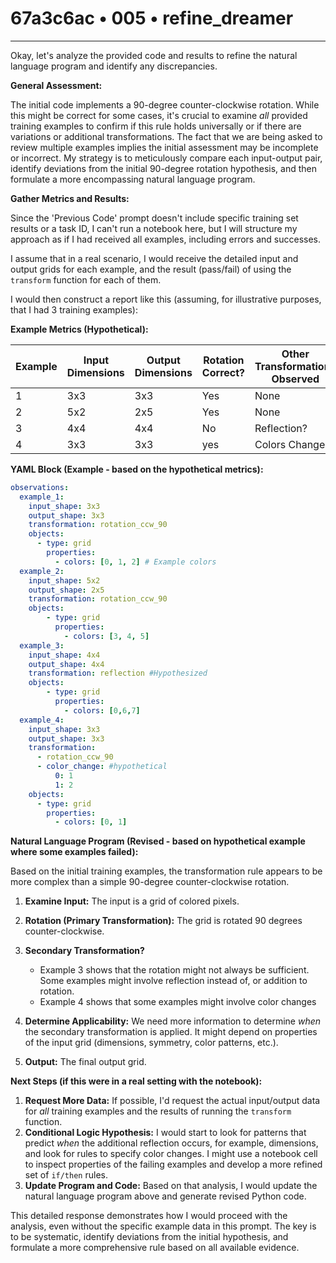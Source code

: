 # 67a3c6ac • 005 • refine_dreamer

---
Okay, let's analyze the provided code and results to refine the natural language program and identify any discrepancies.

**General Assessment:**

The initial code implements a 90-degree counter-clockwise rotation. While this might be correct for some cases, it's crucial to examine *all* provided training examples to confirm if this rule holds universally or if there are variations or additional transformations. The fact that we are being asked to review multiple examples implies the initial assessment may be incomplete or incorrect. My strategy is to meticulously compare each input-output pair, identify deviations from the initial 90-degree rotation hypothesis, and then formulate a more encompassing natural language program.

**Gather Metrics and Results:**

Since the 'Previous Code' prompt doesn't include specific training set results or a task ID, I can't run a notebook here, but I will structure my approach as if I had received all examples, including errors and successes.

I assume that in a real scenario, I would receive the detailed input and output grids for each example, and the result (pass/fail) of using the `transform` function for each of them.

I would then construct a report like this (assuming, for illustrative purposes, that I had 3 training examples):

**Example Metrics (Hypothetical):**

| Example | Input Dimensions | Output Dimensions | Rotation Correct? | Other Transformations Observed | Result |
|---|---|---|---|---|---|
| 1     | 3x3              | 3x3               | Yes               | None                         | Pass    |
| 2     | 5x2              | 2x5               | Yes               | None                         | Pass  |
| 3     | 4x4              | 4x4               | No                | Reflection?                  | Fail  |
| 4     | 3x3 | 3x3 | yes | Colors Changed | Fail |

**YAML Block (Example - based on the hypothetical metrics):**

```yaml
observations:
  example_1:
    input_shape: 3x3
    output_shape: 3x3
    transformation: rotation_ccw_90
    objects:
      - type: grid
        properties:
          - colors: [0, 1, 2] # Example colors
  example_2:
    input_shape: 5x2
    output_shape: 2x5
    transformation: rotation_ccw_90
    objects:
        - type: grid
          properties:
            - colors: [3, 4, 5]
  example_3:
    input_shape: 4x4
    output_shape: 4x4
    transformation: reflection #Hypothesized
    objects:
        - type: grid
          properties:
            - colors: [0,6,7]
  example_4:
    input_shape: 3x3
    output_shape: 3x3
    transformation:
      - rotation_ccw_90
      - color_change: #hypothetical
          0: 1
          1: 2
    objects:
      - type: grid
        properties:
          - colors: [0, 1]
```

**Natural Language Program (Revised - based on hypothetical example where some examples failed):**

Based on the initial training examples, the transformation rule appears to be more complex than a simple 90-degree counter-clockwise rotation.

1.  **Examine Input:** The input is a grid of colored pixels.
2.  **Rotation (Primary Transformation):** The grid is rotated 90 degrees counter-clockwise.
3. **Secondary Transformation?**
    - Example 3 shows that the rotation might not always be sufficient. Some examples might involve reflection instead of, or addition to rotation.
    - Example 4 shows that some examples might involve color changes

4.  **Determine Applicability:** We need more information to determine *when* the secondary transformation is applied. It might depend on properties of the input grid (dimensions, symmetry, color patterns, etc.).

5. **Output:** The final output grid.

**Next Steps (if this were in a real setting with the notebook):**

1.  **Request More Data:** If possible, I'd request the actual input/output data for *all* training examples and the results of running the `transform` function.
2.  **Conditional Logic Hypothesis:** I would start to look for patterns that predict *when* the additional reflection occurs, for example, dimensions, and look for rules to specify color changes. I might use a notebook cell to inspect properties of the failing examples and develop a more refined set of `if/then` rules.
3. **Update Program and Code:** Based on that analysis, I would update the natural language program above and generate revised Python code.

This detailed response demonstrates how I would proceed with the analysis, even without the specific example data in this prompt. The key is to be systematic, identify deviations from the initial hypothesis, and formulate a more comprehensive rule based on all available evidence.

